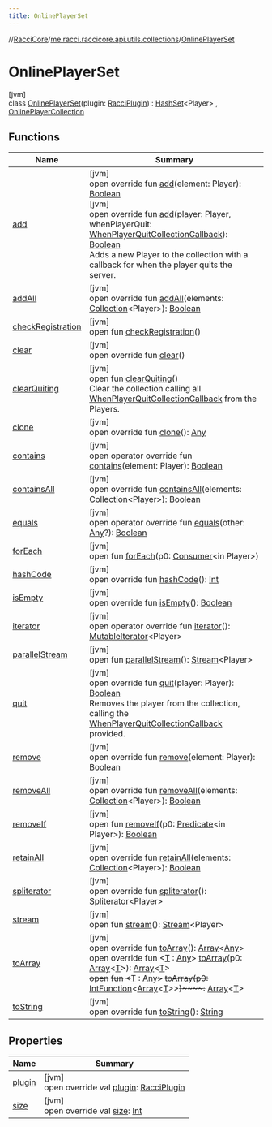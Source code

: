 ```yaml
---
title: OnlinePlayerSet
---
```

//[RacciCore](../../../index.html)/[me.racci.raccicore.api.utils.collections](../index.html)/[OnlinePlayerSet](index.html)



# OnlinePlayerSet



[jvm]\
class [OnlinePlayerSet](index.html)(plugin: [RacciPlugin](../../me.racci.raccicore.api.plugin/-racci-plugin/index.html)) : [HashSet](https://docs.oracle.com/javase/8/docs/api/java/util/HashSet.html)&lt;Player&gt; , [OnlinePlayerCollection](../-online-player-collection/index.html)



## Functions


| Name | Summary |
|---|---|
| [add](add.html) | [jvm]<br>open override fun [add](add.html)(element: Player): [Boolean](https://kotlinlang.org/api/latest/jvm/stdlib/kotlin/-boolean/index.html)<br>[jvm]<br>open override fun [add](add.html)(player: Player, whenPlayerQuit: [WhenPlayerQuitCollectionCallback](../index.html#-1583039622%2FClasslikes%2F863300109)): [Boolean](https://kotlinlang.org/api/latest/jvm/stdlib/kotlin/-boolean/index.html)<br>Adds a new Player to the collection with a callback for when the player quits the server. |
| [addAll](index.html#-2053129901%2FFunctions%2F863300109) | [jvm]<br>open override fun [addAll](index.html#-2053129901%2FFunctions%2F863300109)(elements: [Collection](https://kotlinlang.org/api/latest/jvm/stdlib/kotlin.collections/-collection/index.html)&lt;Player&gt;): [Boolean](https://kotlinlang.org/api/latest/jvm/stdlib/kotlin/-boolean/index.html) |
| [checkRegistration](../-online-player-collection/check-registration.html) | [jvm]<br>open fun [checkRegistration](../-online-player-collection/check-registration.html)() |
| [clear](index.html#2005357580%2FFunctions%2F863300109) | [jvm]<br>open override fun [clear](index.html#2005357580%2FFunctions%2F863300109)() |
| [clearQuiting](../-online-player-collection/clear-quiting.html) | [jvm]<br>open fun [clearQuiting](../-online-player-collection/clear-quiting.html)()<br>Clear the collection calling all [WhenPlayerQuitCollectionCallback](../index.html#-1583039622%2FClasslikes%2F863300109) from the Players. |
| [clone](index.html#-1329185028%2FFunctions%2F863300109) | [jvm]<br>open override fun [clone](index.html#-1329185028%2FFunctions%2F863300109)(): [Any](https://kotlinlang.org/api/latest/jvm/stdlib/kotlin/-any/index.html) |
| [contains](index.html#1998718364%2FFunctions%2F863300109) | [jvm]<br>open operator override fun [contains](index.html#1998718364%2FFunctions%2F863300109)(element: Player): [Boolean](https://kotlinlang.org/api/latest/jvm/stdlib/kotlin/-boolean/index.html) |
| [containsAll](index.html#974630905%2FFunctions%2F863300109) | [jvm]<br>open override fun [containsAll](index.html#974630905%2FFunctions%2F863300109)(elements: [Collection](https://kotlinlang.org/api/latest/jvm/stdlib/kotlin.collections/-collection/index.html)&lt;Player&gt;): [Boolean](https://kotlinlang.org/api/latest/jvm/stdlib/kotlin/-boolean/index.html) |
| [equals](index.html#-613647372%2FFunctions%2F863300109) | [jvm]<br>open operator override fun [equals](index.html#-613647372%2FFunctions%2F863300109)(other: [Any](https://kotlinlang.org/api/latest/jvm/stdlib/kotlin/-any/index.html)?): [Boolean](https://kotlinlang.org/api/latest/jvm/stdlib/kotlin/-boolean/index.html) |
| [forEach](../-online-player-collection/index.html#-1461011823%2FFunctions%2F863300109) | [jvm]<br>open fun [forEach](../-online-player-collection/index.html#-1461011823%2FFunctions%2F863300109)(p0: [Consumer](https://docs.oracle.com/javase/8/docs/api/java/util/function/Consumer.html)&lt;in Player&gt;) |
| [hashCode](index.html#114469490%2FFunctions%2F863300109) | [jvm]<br>open override fun [hashCode](index.html#114469490%2FFunctions%2F863300109)(): [Int](https://kotlinlang.org/api/latest/jvm/stdlib/kotlin/-int/index.html) |
| [isEmpty](index.html#1591118294%2FFunctions%2F863300109) | [jvm]<br>open override fun [isEmpty](index.html#1591118294%2FFunctions%2F863300109)(): [Boolean](https://kotlinlang.org/api/latest/jvm/stdlib/kotlin/-boolean/index.html) |
| [iterator](index.html#1464605587%2FFunctions%2F863300109) | [jvm]<br>open operator override fun [iterator](index.html#1464605587%2FFunctions%2F863300109)(): [MutableIterator](https://kotlinlang.org/api/latest/jvm/stdlib/kotlin.collections/-mutable-iterator/index.html)&lt;Player&gt; |
| [parallelStream](../-online-player-collection/index.html#-1592339412%2FFunctions%2F863300109) | [jvm]<br>open fun [parallelStream](../-online-player-collection/index.html#-1592339412%2FFunctions%2F863300109)(): [Stream](https://docs.oracle.com/javase/8/docs/api/java/util/stream/Stream.html)&lt;Player&gt; |
| [quit](quit.html) | [jvm]<br>open override fun [quit](quit.html)(player: Player): [Boolean](https://kotlinlang.org/api/latest/jvm/stdlib/kotlin/-boolean/index.html)<br>Removes the player from the collection, calling the [WhenPlayerQuitCollectionCallback](../index.html#-1583039622%2FClasslikes%2F863300109) provided. |
| [remove](remove.html) | [jvm]<br>open override fun [remove](remove.html)(element: Player): [Boolean](https://kotlinlang.org/api/latest/jvm/stdlib/kotlin/-boolean/index.html) |
| [removeAll](index.html#1603351826%2FFunctions%2F863300109) | [jvm]<br>open override fun [removeAll](index.html#1603351826%2FFunctions%2F863300109)(elements: [Collection](https://kotlinlang.org/api/latest/jvm/stdlib/kotlin.collections/-collection/index.html)&lt;Player&gt;): [Boolean](https://kotlinlang.org/api/latest/jvm/stdlib/kotlin/-boolean/index.html) |
| [removeIf](../-online-player-collection/index.html#-1875219347%2FFunctions%2F863300109) | [jvm]<br>open fun [removeIf](../-online-player-collection/index.html#-1875219347%2FFunctions%2F863300109)(p0: [Predicate](https://docs.oracle.com/javase/8/docs/api/java/util/function/Predicate.html)&lt;in Player&gt;): [Boolean](https://kotlinlang.org/api/latest/jvm/stdlib/kotlin/-boolean/index.html) |
| [retainAll](index.html#1683639251%2FFunctions%2F863300109) | [jvm]<br>open override fun [retainAll](index.html#1683639251%2FFunctions%2F863300109)(elements: [Collection](https://kotlinlang.org/api/latest/jvm/stdlib/kotlin.collections/-collection/index.html)&lt;Player&gt;): [Boolean](https://kotlinlang.org/api/latest/jvm/stdlib/kotlin/-boolean/index.html) |
| [spliterator](index.html#1577615420%2FFunctions%2F863300109) | [jvm]<br>open override fun [spliterator](index.html#1577615420%2FFunctions%2F863300109)(): [Spliterator](https://docs.oracle.com/javase/8/docs/api/java/util/Spliterator.html)&lt;Player&gt; |
| [stream](../-online-player-collection/index.html#135225651%2FFunctions%2F863300109) | [jvm]<br>open fun [stream](../-online-player-collection/index.html#135225651%2FFunctions%2F863300109)(): [Stream](https://docs.oracle.com/javase/8/docs/api/java/util/stream/Stream.html)&lt;Player&gt; |
| [toArray](index.html#1371586523%2FFunctions%2F863300109) | [jvm]<br>open override fun [toArray](index.html#1371586523%2FFunctions%2F863300109)(): [Array](https://kotlinlang.org/api/latest/jvm/stdlib/kotlin/-array/index.html)&lt;[Any](https://kotlinlang.org/api/latest/jvm/stdlib/kotlin/-any/index.html)&gt;<br>open override fun &lt;[T](index.html#-1117581088%2FFunctions%2F863300109) : [Any](https://kotlinlang.org/api/latest/jvm/stdlib/kotlin/-any/index.html)&gt; [toArray](index.html#-1117581088%2FFunctions%2F863300109)(p0: [Array](https://kotlinlang.org/api/latest/jvm/stdlib/kotlin/-array/index.html)&lt;[T](index.html#-1117581088%2FFunctions%2F863300109)&gt;): [Array](https://kotlinlang.org/api/latest/jvm/stdlib/kotlin/-array/index.html)&lt;[T](index.html#-1117581088%2FFunctions%2F863300109)&gt;<br>~~open~~ ~~fun~~ ~~&lt;~~[T](../-online-player-collection/index.html#-1215154575%2FFunctions%2F863300109) : [Any](https://kotlinlang.org/api/latest/jvm/stdlib/kotlin/-any/index.html)~~&gt;~~ [~~toArray~~](../-online-player-collection/index.html#-1215154575%2FFunctions%2F863300109)~~(~~~~p0~~~~:~~ [IntFunction](https://docs.oracle.com/javase/8/docs/api/java/util/function/IntFunction.html)&lt;[Array](https://kotlinlang.org/api/latest/jvm/stdlib/kotlin/-array/index.html)&lt;[T](../-online-player-collection/index.html#-1215154575%2FFunctions%2F863300109)&gt;&gt;~~)~~~~:~~ [Array](https://kotlinlang.org/api/latest/jvm/stdlib/kotlin/-array/index.html)&lt;[T](../-online-player-collection/index.html#-1215154575%2FFunctions%2F863300109)&gt; |
| [toString](index.html#-42557405%2FFunctions%2F863300109) | [jvm]<br>open override fun [toString](index.html#-42557405%2FFunctions%2F863300109)(): [String](https://kotlinlang.org/api/latest/jvm/stdlib/kotlin/-string/index.html) |


## Properties


| Name | Summary |
|---|---|
| [plugin](plugin.html) | [jvm]<br>open override val [plugin](plugin.html): [RacciPlugin](../../me.racci.raccicore.api.plugin/-racci-plugin/index.html) |
| [size](index.html#1013825888%2FProperties%2F863300109) | [jvm]<br>open override val [size](index.html#1013825888%2FProperties%2F863300109): [Int](https://kotlinlang.org/api/latest/jvm/stdlib/kotlin/-int/index.html) |

